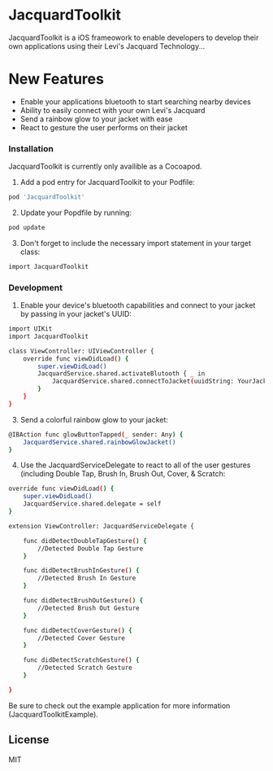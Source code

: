 # JacquardToolkit

JacquardToolkit is a iOS frameowork to enable developers to develop their own applications using their Levi's Jacquard Technology...

# New Features

- Enable your applications bluetooth to start searching nearby devices
- Ability to easily connect with your own Levi's Jacquard
- Send a rainbow glow to your jacket with ease
- React to gesture the user performs on their jacket

### Installation

JacquardToolkit is currently only availible as a Cocoapod.

1. Add a pod entry for JacquardToolkit to your Podfile:
```sh
pod 'JacquardToolkit'
```
2. Update your Popdfile by running:
```sh
pod update
```
3. Don't forget to include the necessary import statement in your target class:
```sh
import JacquardToolkit
```

### Development

1. Enable your device's bluetooth capabilities and connect to your jacket by passing in your jacket's UUID:
```sh
import UIKit
import JacquardToolkit

class ViewController: UIViewController {
    override func viewDidLoad() {
        super.viewDidLoad()
        JacquardService.shared.activateBlutooth { _ in
            JacquardService.shared.connectToJacket(uuidString: YourJacketsUUIDString)
        }
    }
}
```

3. Send a colorful rainbow glow to your jacket:
```sh
@IBAction func glowButtonTapped(_ sender: Any) {
    JacquardService.shared.rainbowGlowJacket()
}
```

4. Use the JacquardServiceDelegate to react to all of the user gestures (including Double Tap, Brush In, Brush Out, Cover, & Scratch:
```sh
override func viewDidLoad() {
    super.viewDidLoad()
    JacquardService.shared.delegate = self
}

extension ViewController: JacquardServiceDelegate {

    func didDetectDoubleTapGesture() {
        //Detected Double Tap Gesture
    }

    func didDetectBrushInGesture() {
        //Detected Brush In Gesture
    }

    func didDetectBrushOutGesture() {
        //Detected Brush Out Gesture
    }

    func didDetectCoverGesture() {
        //Detected Cover Gesture
    }

    func didDetectScratchGesture() {
        //Detected Scratch Gesture
    }

}
```

Be sure to check out the example application for more information (JacquardToolkitExample).

License
----
MIT
